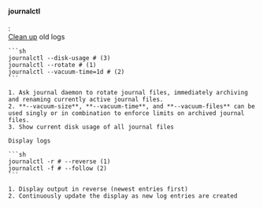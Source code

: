 #### journalctl
:   
    [Clean up](https://www.linuxuprising.com/2019/10/how-to-clean-up-systemd-journal-logs.html) old logs

    ```sh
    journalctl --disk-usage # (3)
    journalctl --rotate # (1)
    journalctl --vacuum-time=1d # (2)
    ```

    1. Ask journal daemon to rotate journal files, immediately archiving and renaming currently active journal files.
    2. **--vacuum-size**, **--vacuum-time**, and **--vacuum-files** can be used singly or in combination to enforce limits on archived journal files.
    3. Show current disk usage of all journal files

    Display logs

    ```sh
    journalctl -r # --reverse (1)
    journalctl -f # --follow (2)
    ```

    1. Display output in reverse (newest entries first)
    2. Continuously update the display as new log entries are created